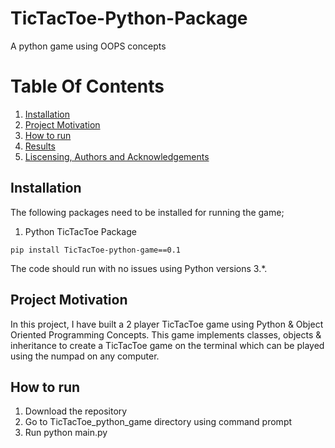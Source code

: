 # TicTacToe-Python-Package
A python game using OOPS concepts

# Table Of Contents
1. [Installation](#installation)
2. [Project Motivation](#projectmotivation)
3. [How to run](#filedescriptions)
4. [Results](#results)
5. [Liscensing, Authors and Acknowledgements](#liscense)

## Installation
<a id='installation'></a>
The following packages need to be installed for running the game;
1. Python TicTacToe Package
```
pip install TicTacToe-python-game==0.1
```

The code should run with no issues using Python versions 3.*.

## Project Motivation
<a id='projectmotivation'></a>
In this project, I have built a 2 player TicTacToe game using Python & Object Oriented Programming Concepts. This game implements classes, objects & inheritance to create a TicTacToe game on the terminal which can be played using the numpad on any computer.

## How to run
<a id='filedescriptions'></a>
1. Download the repository
2. Go to TicTacToe_python_game directory using command prompt
3. Run python main.py

